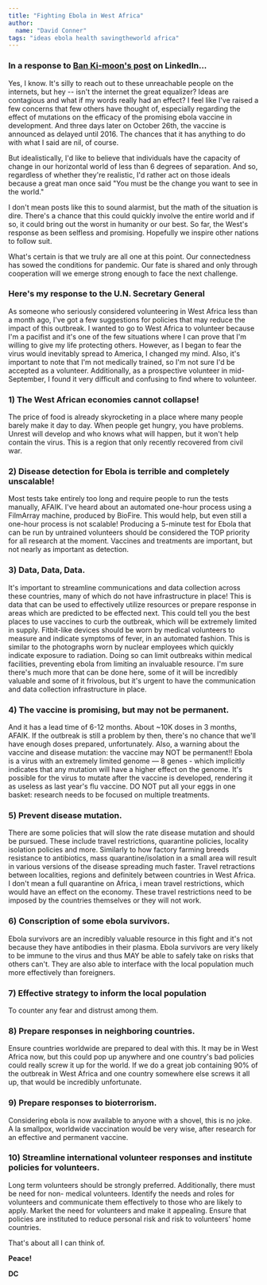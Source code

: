 ```yaml
---
title: "Fighting Ebola in West Africa"
author:
  name: "David Conner"
tags: "ideas ebola health savingtheworld africa"
---
```


### In a response to [Ban Ki-moon's post](https://www.linkedin.com/pulse/article/20141023150016-204317422-how-we-can-stop-ebola) on LinkedIn...

Yes, I know. It's silly to reach out to these unreachable people on the internets, but hey -- isn't the internet the great equalizer? 
Ideas are contagious and what if my words really had an effect?  I feel like I've raised a few concerns that few others 
have thought of, especially regarding the effect of mutations on the efficacy of the promising ebola vaccine in development. 
And three days later on October 26th, the vaccine is announced as delayed until 2016.  The chances that it has anything
to do with what I said are nil, of course. 

But idealistically, I'd like to believe that individuals have the capacity of change in our horizontal world of less
than 6 degrees of separation.  And so, regardless of whether they're realistic, I'd rather act on those ideals because a
great man once said "You must be the change you want to see in the world."

I don't mean posts like this to sound alarmist, but the math of the situation is dire.  There's a chance that this
could quickly involve the entire world and if so, it could bring out the worst in humanity or our best.  So far, the
West's response as been selfless and promising.  Hopefully we inspire other nations to follow suit.  

What's certain is that we truly are all one at this point.  Our connectedness has sowed the conditions for pandemic.
 Our fate is shared and only through cooperation will we emerge strong enough to face the next challenge.

### Here's my response to the U.N. Secretary General

As someone who seriously considered volunteering in West Africa less than a month ago, I've got a few suggestions for policies that may reduce the impact of this outbreak. I wanted to go
 to West Africa to volunteer because I'm a pacifist and it's one of the few situations where I can prove that I'm willing to give my life protecting others. However, as I began to fear 
 the virus would inevitably spread to America, I changed my mind. Also, it's important to note that I'm not medically trained, so I'm not sure I'd be accepted as a volunteer. 
 Additionally, as a prospective volunteer in mid-September, I found it very difficult and confusing to find where to volunteer.  

### 1) The West African economies cannot collapse! 

The price of food is already skyrocketing in a place where many people barely make it day to day. When people get hungry, you have 
problems. Unrest will develop and who knows what will happen, but it won't help contain the virus. This is a region that only recently recovered from civil war.  

### 2) Disease detection for Ebola is terrible and completely unscalable! 

Most tests take entirely too long and require people to run the tests manually, AFAIK. I've heard about an automated 
one-hour process using a FilmArray machine, produced by BioFire. This would help, but even still a one-hour process is not scalable! Producing a 5-minute test for Ebola that can be run 
by untrained volunteers should be considered the TOP priority for all research at the moment. Vaccines and treatments are important, but not nearly as important as detection.  

### 3) Data, Data, Data. 

It's important to streamline communications and data collection across these countries, many of which do not have infrastructure in place! This is data that can be 
used to effectively utilize resources or prepare response in areas which are predicted to be effected next. This could tell you the best places to use vaccines to curb the outbreak, 
which will be extremely limited in supply. Fitbit-like devices should be worn by medical volunteers to measure and indicate symptoms of fever, in an automated fashion. This is similar to 
the photographs worn by nuclear employees which quickly indicate exposure to radiation. Doing so can limit outbreaks within medical facilities, preventing ebola from limiting an 
invaluable resource. I'm sure there's much more that can be done here, some of it will be incredibly valuable and some of it frivolous, but it's urgent to have the communication and data
 collection infrastructure in place.  

### 4) The vaccine is promising, but may not be permanent. 

And it has a lead time of 6-12 months. About ~10K doses in 3 months, AFAIK. If the outbreak is still a problem by then, there's no 
chance that we'll have enough doses prepared, unfortunately. Also, a warning about the vaccine and disease mutation: the vaccine may NOT be permanent!! Ebola is a virus with an extremely
 limited genome — 8 genes - which implicitly indicates that any mutation will have a higher effect on the genome. It's possible for the virus to mutate after the vaccine is developed, 
 rendering it as useless as last year's flu vaccine. DO NOT put all your eggs in one basket: research needs to be focused on multiple treatments.  

### 5) Prevent disease mutation. 

There are some policies that will slow the rate disease mutation and should be pursued. These include travel restrictions, quarantine policies, locality 
isolation policies and more. Similarly to how factory farming breeds resistance to antibiotics, mass quarantine/isolation in a small area will result in various versions of the disease 
spreading much faster. Travel retractions between localities, regions and definitely between countries in West Africa. I don't mean a full quarantine on Africa, i mean travel 
restrictions, which would have an effect on the economy. These travel restrictions need to be imposed by the countries themselves or they will not work.   

### 6) Conscription of some ebola survivors. 

Ebola survivors are an incredibly valuable resource in this fight and it's not because they have antibodies in their plasma. Ebola survivors are 
very likely to be immune to the virus and thus MAY be able to safely take on risks that others can't. They are also able to interface with the local population much more effectively than
 foreigners.  

### 7) Effective strategy to inform the local population
 
To counter any fear and distrust among them.   

### 8) Prepare responses in neighboring countries. 

Ensure countries worldwide are prepared to deal with this. It may be in West Africa now, but this could pop up anywhere and one country's 
bad policies could really screw it up for the world. If we do a great job containing 90% of the outbreak in West Africa and one country somewhere else screws it all up, that would be 
incredibly unfortunate.   

### 9) Prepare responses to bioterrorism. 

Considering ebola is now available to anyone with a shovel, this is no joke. A la smallpox, worldwide vaccination would be very wise, after research 
for an effective and permanent vaccine.  

### 10) Streamline international volunteer responses and institute policies for volunteers. 

Long term volunteers should be strongly preferred. Additionally, there must be need for non-
medical volunteers. Identify the needs and roles for volunteers and communicate them effectively to those 
who are likely to apply. Market the need for volunteers and make it appealing. 
Ensure that policies are instituted to reduce personal risk and risk to volunteers' home countries.  

That's about all I can think of. 

**Peace!** 

**DC**